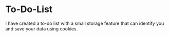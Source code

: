# To-Do-List
I have created a to-do list with a small storage feature that can identify you and save your data using cookies.

